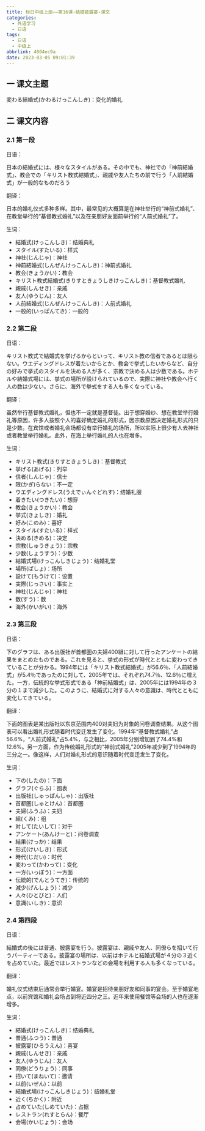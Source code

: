 ```yaml
---
title: 标日中级上册——第16课-結婚披露宴-课文
categories:
  - 外语学习
  - 日语
tags:
  - 日语
  - 中级上
abbrlink: 4804ec9a
date: 2023-03-05 09:01:39
---
```

## 一 课文主题

変わる結婚式(かわるけっこんしき)：变化的婚礼

<!--more-->

## 二 课文内容

### 2.1 第一段

日语：

日本の結婚式には、様々なスタイルがある。その中でも、神社での「神前結婚式」、教会での「キリスト教式結婚式」、親戚や友人たちの前で行う「人前結婚式」が一般的なものだろう

翻译：

日本的婚礼仪式多种多样。其中，最常见的大概算是在神社举行的“神前式婚礼”、在教堂举行的“基督教式婚礼”以及在亲朋好友面前举行的“人前式婚礼”了。

生词：

* 結婚式(けっこんしき)：结婚典礼
* スタイル(すたいる)：样式
* 神社(じんじゃ)：神社
* 神前結婚式(しんぜんけっこんしき)：神前式婚礼
* 教会(きょうかい)：教会
* キリスト教式結婚式(きりすときょうしきけっこんしき)：基督教式婚礼
* 親戚(しんせき)：亲戚
* 友人(ゆうじん)：友人
* 人前結婚式(じんぜんけっこんしき)：人前式婚礼
* 一般的(いっぱんてき)：一般的

### 2.2 第二段

日语：

キリスト教式で結婚式を挙げるからといって、キリスト教の信者であるとは限らない。ウエディングドレスが着たいからとか、教会で挙式したいからなど、自分の好みで挙式のスタイルを決める人が多く、宗教で決める人は少数である。ホテルや結婚式場には、挙式の場所が設けられているので、実際に神社や教会へ行く人の数は少ない。さらに、海外で挙式をする人も多くなっている。

翻译：

虽然举行基督教式婚礼，但也不一定就是基督徒。出于想穿婚纱、想在教堂举行婚礼等原因，许多人按照个人的喜好确定婚礼的形式，因宗教原因决定婚礼形式的只是少数。在宾馆或者婚礼会场都设有举行婚礼的场所，所以实际上很少有人去神社或者教堂举行婚礼。此外，在海上举行婚礼的人也在增多。

生词：

* キリスト教式(きりすときょうしき)：基督教式
* 挙げる(あげる)：列举
* 信者(しんじゃ)：信士
* 限(かぎ)らない：不一定
* ウエディングドレス(うえでぃんぐどれす)：结婚礼服
* 着きたい(つきたい)：想穿
* 教会(きょうかい)：教会
* 挙式(きょしき)：婚礼
* 好み(このみ)：喜好
* スタイル(すたいる)：样式
* 決める(きめる)：决定
* 宗教(しゅうきょう)：宗教
* 少数(しょうすう)：少数
* 結婚式場(けっこんしきじょう)：结婚礼堂
* 場所(ばしょ)：场所
* 設けて(もうけて)：设置
* 実際(じっさい)：事实上
* 神社(じんじゃ)：神社
* 数(すう)：数
* 海外(かいがい)：海外

### 2.3 第三段

日语：

下のグラフは、ある出版社が首都圏の夫婦400組に対して行ったアンケートの結果をまとめたものである。これを見ると、挙式の形式が時代とともに変わってきていることが分かる。1994年には「キリスト教式結婚式」が56.6％、「人前結婚式」が5.4％であったのに対して、2005年では、それぞれ74.7％、12.6％に増えた。一方，伝統的な挙式形式である「神前結婚式」は、2005年には1994年の３分の１まで減少した。このように、結婚式に対する人々の意識は、時代とともに変化してきている。

翻译：

下面的图表是某出版社以东京范围内400对夫妇为对象的问卷调查结果。从这个图表可以看出婚礼形式随着时代变迁发生了变化。1994年“基督教式婚礼”占56.6%，“人前式婚礼”占5.4%，与之相比，2005年分别增加到了74.4%和12.6%。另一方面，作为传统婚礼形式的“神前式婚礼”2005年减少到了1994年的三分之一。像这样，人们对婚礼形式的意识随着时代变迁发生了变化。

生词：

* 下の(したの)：下面
* グラフ(ぐらふ)：图表
* 出版社(しゅっぱんしゃ)：出版社
* 首都圏(しゅとけん)：首都圏
* 夫婦(ふうふ)：夫妇
* 組(くみ)：组
* 対して(たいして)：对于
* アンケート(あんけーと)：问卷调查
* 結果(けっか)：结果
* 形式(けいしき)：形式
* 時代(じだい)：时代
* 変わって(かわって)：变化
* 一方(いっぽう)：一方面
* 伝統的(でんとうてき)：传统的
* 減少(げんしょう)：减少
* 人々(ひとびと)：人们
* 意識(いしき)：意识

### 2.4 第四段

日语：

結婚式の後には普通、披露宴を行う。披露宴は、親戚や友人、同僚らを招いて行うパーティーである。披露宴の場所は、以前はホテルと結婚式場が４分の３近くを占めていた。最近ではレストランなどの会場を利用する人も多くなっている。

翻译：

婚礼仪式结束后通常会举行婚宴。婚宴是招待亲朋好友和同事的宴会。至于婚宴地点，以前宾馆和婚礼会场占到将近四分之三。近年来使用餐馆等会场的人也在逐渐增多。

生词：

* 結婚式(けっこんしき)：结婚典礼
* 普通(ふつう)：普通
* 披露宴(ひろうえん)：喜宴
* 親戚(しんせき)：亲戚
* 友人(ゆうじん)：友人
* 同僚(どうりょう)：同事
* 招いて(まねいて)：邀请
* 以前(いぜん)：以前
* 結婚式場(けっこんしきじょう)：结婚礼堂
* 近く(ちかく)：附近
* 占めていた(しめていた)：占据
* レストラン(れすとらん)：餐厅
* 会場(かいじょう)：会场

